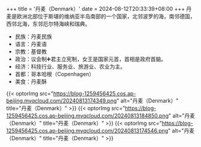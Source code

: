 +++
title = '丹麦（Denmark）'
date = 2024-08-12T20:33:39+08:00
+++
丹麦是欧洲北部位于斯堪的维纳亚半岛南部的一个国家，北邻波罗的海，南邻德国，西邻北海，东邻厄尔特海峡和瑞典。
<!--more-->
- 民族：丹麦民族
- 语言：丹麦语
- 宗教：基督教
- 政治：议会制➕君主立宪制，女王是国家元首，首相是政府首脑。
- 经济：科技行业、服务业、旅游业、农业为主。
- 首都：哥本哈根（Copenhagen）
- 美食：丹麦酥

{{< optorImg src="https://blog-1259456425.cos.ap-beijing.myqcloud.com/20240813174349.png" alt="丹麦（Denmark）" title="丹麦（Denmark）" >}}
{{< optorImg src="https://blog-1259456425.cos.ap-beijing.myqcloud.com/20240813184850.png" alt="丹麦（Denmark）" title="丹麦（Denmark）" >}}
{{< optorImg src="https://blog-1259456425.cos.ap-beijing.myqcloud.com/20240813174546.png" alt="丹麦（Denmark）" title="丹麦（Denmark）" >}}
